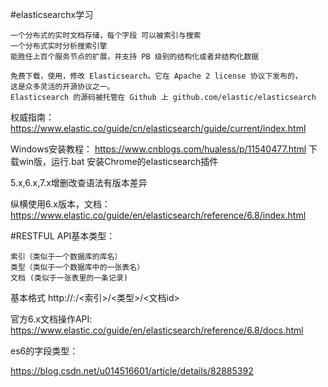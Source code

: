 #elasticsearchx学习

    一个分布式的实时文档存储，每个字段 可以被索引与搜索
    一个分布式实时分析搜索引擎
    能胜任上百个服务节点的扩展，并支持 PB 级别的结构化或者非结构化数据
     
    免费下载，使用，修改 Elasticsearch。它在 Apache 2 license 协议下发布的， 
    这是众多灵活的开源协议之一。
    Elasticsearch 的源码被托管在 Github 上 github.com/elastic/elasticsearch  

权威指南：
https://www.elastic.co/guide/cn/elasticsearch/guide/current/index.html

Windows安装教程：
https://www.cnblogs.com/hualess/p/11540477.html
下载win版，运行.bat
安装Chrome的elasticsearch插件

5.x,6.x,7.x增删改查语法有版本差异

纵横使用6.x版本，文档：
https://www.elastic.co/guide/en/elasticsearch/reference/6.8/index.html


#RESTFUL API基本类型：

    索引（类似于一个数据库的库名）
    类型（类似于一个数据库中的一张表名）
    文档 (类似于一张表里的一条记录)

基本格式 http://<ip>:<port>/<索引>/<类型>/<文档id>

官方6.x文档操作API:
https://www.elastic.co/guide/en/elasticsearch/reference/6.8/docs.html

es6的字段类型：

https://blog.csdn.net/u014516601/article/details/82885392
